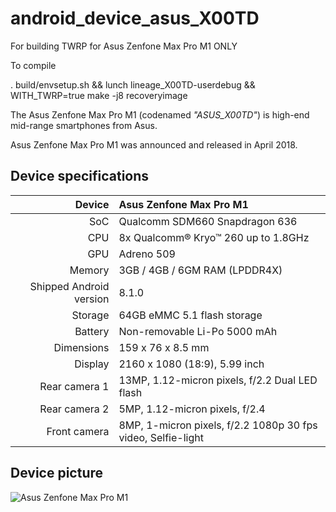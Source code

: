 # android_device_asus_X00TD
For building TWRP for Asus Zenfone Max Pro M1 ONLY

To compile

. build/envsetup.sh && lunch lineage_X00TD-userdebug && WITH_TWRP=true make -j8 recoveryimage

The Asus Zenfone Max Pro M1 (codenamed _"ASUS_X00TD"_) is high-end mid-range smartphones from Asus.

Asus Zenfone Max Pro M1 was announced and released in April 2018.

## Device specifications

| Device       | Asus Zenfone Max Pro M1                         |
| -----------: | :---------------------------------------------- |
| SoC          | Qualcomm SDM660 Snapdragon 636                  |
| CPU          | 8x Qualcomm® Kryo™ 260 up to 1.8GHz             |
| GPU          | Adreno 509                                      |
| Memory       | 3GB / 4GB / 6GM RAM (LPDDR4X)                   |
| Shipped Android version | 8.1.0                                |
| Storage      | 64GB eMMC 5.1 flash storage                     |
| Battery      | Non-removable Li-Po 5000 mAh                    |
| Dimensions   | 159 x 76 x 8.5 mm                               |
| Display      | 2160 x 1080 (18:9), 5.99 inch                   |
| Rear camera 1 | 13MP, 1.12-micron pixels, f/2.2 Dual LED flash |
| Rear camera 2 | 5MP, 1.12-micron pixels, f/2.4                 |
| Front camera | 8MP, 1-micron pixels, f/2.2 1080p 30 fps video, Selfie-light|

## Device picture

![Asus Zenfone Max Pro M1](https://i-cdn.phonearena.com/images/articles/320775-image/Asus-ZenFone-Max-Pro-M1.jpg)
